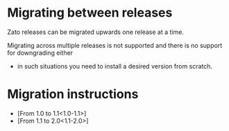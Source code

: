 Migrating between releases
==========================

Zato releases can be migrated upwards one release at a time.

Migrating across multiple releases is not supported and there is no support for downgrading either
- in such situations you need to install a desired version from scratch.

Migration instructions
======================

-   [From 1.0 to 1.1\<1.0-1.1\>]
-   [From 1.1 to 2.0\<1.1-2.0\>]
